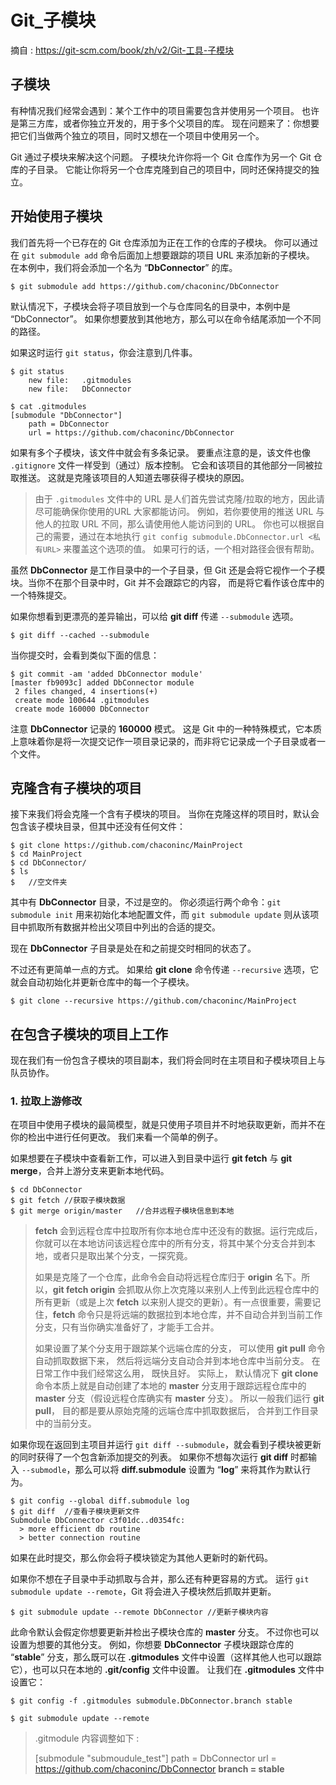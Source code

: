 # Git_子模块

摘自 : https://git-scm.com/book/zh/v2/Git-工具-子模块

## 子模块

有种情况我们经常会遇到：某个工作中的项目需要包含并使用另一个项目。 也许是第三方库，或者你独立开发的，用于多个父项目的库。 现在问题来了：你想要把它们当做两个独立的项目，同时又想在一个项目中使用另一个。

Git 通过子模块来解决这个问题。 子模块允许你将一个 Git 仓库作为另一个 Git 仓库的子目录。 它能让你将另一个仓库克隆到自己的项目中，同时还保持提交的独立。

## 开始使用子模块

我们首先将一个已存在的 Git 仓库添加为正在工作的仓库的子模块。 你可以通过在 `git submodule add` 命令后面加上想要跟踪的项目 URL 来添加新的子模块。 在本例中，我们将会添加一个名为 “**DbConnector**” 的库。

	$ git submodule add https://github.com/chaconinc/DbConnector

默认情况下，子模块会将子项目放到一个与仓库同名的目录中，本例中是 “DbConnector”。 如果你想要放到其他地方，那么可以在命令结尾添加一个不同的路径。

如果这时运行 `git status`，你会注意到几件事。

	$ git status
		new file:   .gitmodules
		new file:   DbConnector

	$ cat .gitmodules
	[submodule "DbConnector"]
		path = DbConnector
		url = https://github.com/chaconinc/DbConnector

如果有多个子模块，该文件中就会有多条记录。 要重点注意的是，该文件也像 `.gitignore` 文件一样受到（通过）版本控制。 它会和该项目的其他部分一同被拉取推送。 这就是克隆该项目的人知道去哪获得子模块的原因。

> 由于 `.gitmodules` 文件中的 URL 是人们首先尝试克隆/拉取的地方，因此请尽可能确保你使用的URL 大家都能访问。 例如，若你要使用的推送 URL 与他人的拉取 URL 不同，那么请使用他人能访问到的 URL。 你也可以根据自己的需要，通过在本地执行 `git config submodule.DbConnector.url <私有URL>` 来覆盖这个选项的值。 如果可行的话，一个相对路径会很有帮助。

虽然 **DbConnector** 是工作目录中的一个子目录，但 Git 还是会将它视作一个子模块。当你不在那个目录中时，Git 并不会跟踪它的内容， 而是将它看作该仓库中的一个特殊提交。

如果你想看到更漂亮的差异输出，可以给 **git diff** 传递 `--submodule` 选项。

	$ git diff --cached --submodule

当你提交时，会看到类似下面的信息：

	$ git commit -am 'added DbConnector module'
	[master fb9093c] added DbConnector module
	 2 files changed, 4 insertions(+)
	 create mode 100644 .gitmodules
	 create mode 160000 DbConnector

注意 **DbConnector** 记录的 **160000** 模式。 这是 Git 中的一种特殊模式，它本质上意味着你是将一次提交记作一项目录记录的，而非将它记录成一个子目录或者一个文件。

## 克隆含有子模块的项目

接下来我们将会克隆一个含有子模块的项目。 当你在克隆这样的项目时，默认会包含该子模块目录，但其中还没有任何文件：

	$ git clone https://github.com/chaconinc/MainProject
	$ cd MainProject
	$ cd DbConnector/
	$ ls
	$	//空文件夹

其中有 **DbConnector** 目录，不过是空的。 你必须运行两个命令：`git submodule init` 用来初始化本地配置文件，而 `git submodule update` 则从该项目中抓取所有数据并检出父项目中列出的合适的提交。

现在 **DbConnector** 子目录是处在和之前提交时相同的状态了。

不过还有更简单一点的方式。 如果给 **git clone** 命令传递 `--recursive` 选项，它就会自动初始化并更新仓库中的每一个子模块。

	$ git clone --recursive https://github.com/chaconinc/MainProject

## 在包含子模块的项目上工作

现在我们有一份包含子模块的项目副本，我们将会同时在主项目和子模块项目上与队员协作。

### 1. 拉取上游修改

在项目中使用子模块的最简模型，就是只使用子项目并不时地获取更新，而并不在你的检出中进行任何更改。 我们来看一个简单的例子。

如果想要在子模块中查看新工作，可以进入到目录中运行 **git fetch** 与 **git merge**，合并上游分支来更新本地代码。

	$ cd DbConnector
	$ git fetch	//获取子模块数据
	$ git merge origin/master	//合并远程子模块信息到本地

> **fetch** 会到远程仓库中拉取所有你本地仓库中还没有的数据。运行完成后，你就可以在本地访问该远程仓库中的所有分支，将其中某个分支合并到本地，或者只是取出某个分支，一探究竟。
>
> 如果是克隆了一个仓库，此命令会自动将远程仓库归于 **origin** 名下。所以，**git fetch origin** 会抓取从你上次克隆以来别人上传到此远程仓库中的所有更新（或是上次 **fetch** 以来别人提交的更新）。有一点很重要，需要记住，**fetch** 命令只是将远端的数据拉到本地仓库，并不自动合并到当前工作分支，只有当你确实准备好了，才能手工合并。
>
> 如果设置了某个分支用于跟踪某个远端仓库的分支， 可以使用 **git pull** 命令自动抓取数据下来， 然后将远端分支自动合并到本地仓库中当前分支。 在日常工作中我们经常这么用， 既快且好。 实际上， 默认情况下 **git clone** 命令本质上就是自动创建了本地的 **master** 分支用于跟踪远程仓库中的 **master** 分支（假设远程仓库确实有 **master** 分支）。 所以一般我们运行 **git pull**， 目的都是要从原始克隆的远端仓库中抓取数据后， 合并到工作目录中的当前分支。

如果你现在返回到主项目并运行 `git diff --submodule`，就会看到子模块被更新的同时获得了一个包含新添加提交的列表。 如果你不想每次运行 **git diff** 时都输入 `--submodle`，那么可以将 **diff.submodule** 设置为 “**log**” 来将其作为默认行为。

	$ git config --global diff.submodule log
	$ git diff	//查看子模块更新文件
	Submodule DbConnector c3f01dc..d0354fc:
	  > more efficient db routine
	  > better connection routine

如果在此时提交，那么你会将子模块锁定为其他人更新时的新代码。

如果你不想在子目录中手动抓取与合并，那么还有种更容易的方式。 运行 `git submodule update --remote`，Git 将会进入子模块然后抓取并更新。

	$ git submodule update --remote DbConnector	//更新子模块内容

此命令默认会假定你想要更新并检出子模块仓库的 **master** 分支。 不过你也可以设置为想要的其他分支。 例如，你想要 **DbConnector** 子模块跟踪仓库的 “**stable**” 分支，那么既可以在 **.gitmodules** 文件中设置（这样其他人也可以跟踪它），也可以只在本地的 **.git/config** 文件中设置。 让我们在 **.gitmodules** 文件中设置它：

	$ git config -f .gitmodules submodule.DbConnector.branch stable

	$ git submodule update --remote

> .gitmodule 内容调整如下 :
>
> [submodule "submoudule_test"]
	path = DbConnector
	url =  https://github.com/chaconinc/DbConnector
	**branch = stable**